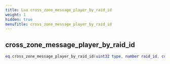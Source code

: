 ```yaml
---
title: Lua cross_zone_message_player_by_raid_id
weight: 1
hidden: true
menuTitle: cross_zone_message_player_by_raid_id
---
```

## cross_zone_message_player_by_raid_id
```lua
eq.cross_zone_message_player_by_raid_id(uint32 type, number raid_id, const char *message) -- void
```